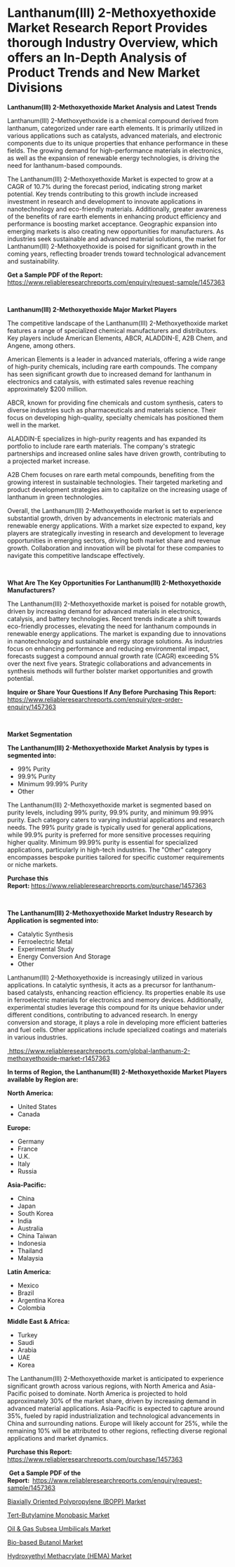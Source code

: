 <p><h1>Lanthanum(III) 2-Methoxyethoxide Market Research Report Provides thorough Industry Overview, which offers an In-Depth Analysis of Product Trends and New Market Divisions</h1></p><p><strong>Lanthanum(III) 2-Methoxyethoxide Market Analysis and Latest Trends</strong></p>
<p><p>Lanthanum(III) 2-Methoxyethoxide is a chemical compound derived from lanthanum, categorized under rare earth elements. It is primarily utilized in various applications such as catalysts, advanced materials, and electronic components due to its unique properties that enhance performance in these fields. The growing demand for high-performance materials in electronics, as well as the expansion of renewable energy technologies, is driving the need for lanthanum-based compounds.</p><p>The Lanthanum(III) 2-Methoxyethoxide Market is expected to grow at a CAGR of 10.7% during the forecast period, indicating strong market potential. Key trends contributing to this growth include increased investment in research and development to innovate applications in nanotechnology and eco-friendly materials. Additionally, greater awareness of the benefits of rare earth elements in enhancing product efficiency and performance is boosting market acceptance. Geographic expansion into emerging markets is also creating new opportunities for manufacturers. As industries seek sustainable and advanced material solutions, the market for Lanthanum(III) 2-Methoxyethoxide is poised for significant growth in the coming years, reflecting broader trends toward technological advancement and sustainability.</p></p>
<p><strong>Get a Sample PDF of the Report:&nbsp;</strong> <a href="https://www.reliableresearchreports.com/enquiry/request-sample/1457363?utm_campaign=10&utm_medium=2&utm_source=Github&utm_content=ia&utm_term=05022025&utm_id=lanthanumiii-2-methoxyethoxide">https://www.reliableresearchreports.com/enquiry/request-sample/1457363</a></p>
<p>&nbsp;</p>
<p><strong>Lanthanum(III) 2-Methoxyethoxide Major Market Players</strong></p>
<p><p>The competitive landscape of the Lanthanum(III) 2-Methoxyethoxide market features a range of specialized chemical manufacturers and distributors. Key players include American Elements, ABCR, ALADDIN-E, A2B Chem, and Angene, among others.</p><p>American Elements is a leader in advanced materials, offering a wide range of high-purity chemicals, including rare earth compounds. The company has seen significant growth due to increased demand for lanthanum in electronics and catalysis, with estimated sales revenue reaching approximately $200 million.</p><p>ABCR, known for providing fine chemicals and custom synthesis, caters to diverse industries such as pharmaceuticals and materials science. Their focus on developing high-quality, specialty chemicals has positioned them well in the market.</p><p>ALADDIN-E specializes in high-purity reagents and has expanded its portfolio to include rare earth materials. The company's strategic partnerships and increased online sales have driven growth, contributing to a projected market increase.</p><p>A2B Chem focuses on rare earth metal compounds, benefiting from the growing interest in sustainable technologies. Their targeted marketing and product development strategies aim to capitalize on the increasing usage of lanthanum in green technologies.</p><p>Overall, the Lanthanum(III) 2-Methoxyethoxide market is set to experience substantial growth, driven by advancements in electronic materials and renewable energy applications. With a market size expected to expand, key players are strategically investing in research and development to leverage opportunities in emerging sectors, driving both market share and revenue growth. Collaboration and innovation will be pivotal for these companies to navigate this competitive landscape effectively.</p></p>
<p>&nbsp;</p>
<p><strong>What Are The Key Opportunities For Lanthanum(III) 2-Methoxyethoxide Manufacturers?</strong></p>
<p><p>The Lanthanum(III) 2-Methoxyethoxide market is poised for notable growth, driven by increasing demand for advanced materials in electronics, catalysis, and battery technologies. Recent trends indicate a shift towards eco-friendly processes, elevating the need for lanthanum compounds in renewable energy applications. The market is expanding due to innovations in nanotechnology and sustainable energy storage solutions. As industries focus on enhancing performance and reducing environmental impact, forecasts suggest a compound annual growth rate (CAGR) exceeding 5% over the next five years. Strategic collaborations and advancements in synthesis methods will further bolster market opportunities and growth potential.</p></p>
<p><strong>Inquire or Share Your Questions If Any Before Purchasing This Report:</strong> <a href="https://www.reliableresearchreports.com/enquiry/pre-order-enquiry/1457363?utm_campaign=10&utm_medium=2&utm_source=Github&utm_content=ia&utm_term=05022025&utm_id=lanthanumiii-2-methoxyethoxide">https://www.reliableresearchreports.com/enquiry/pre-order-enquiry/1457363</a></p>
<p>&nbsp;</p>
<p><strong>Market Segmentation</strong></p>
<p><strong>The Lanthanum(III) 2-Methoxyethoxide Market Analysis by types is segmented into:</strong></p>
<p><ul><li>99% Purity</li><li>99.9% Purity</li><li>Minimum 99.99% Purity</li><li>Other</li></ul></p>
<p><p>The Lanthanum(III) 2-Methoxyethoxide market is segmented based on purity levels, including 99% purity, 99.9% purity, and minimum 99.99% purity. Each category caters to varying industrial applications and research needs. The 99% purity grade is typically used for general applications, while 99.9% purity is preferred for more sensitive processes requiring higher quality. Minimum 99.99% purity is essential for specialized applications, particularly in high-tech industries. The "Other" category encompasses bespoke purities tailored for specific customer requirements or niche markets.</p></p>
<p><strong>Purchase this Report:&nbsp;</strong><a href="https://www.reliableresearchreports.com/purchase/1457363?utm_campaign=10&utm_medium=2&utm_source=Github&utm_content=ia&utm_term=05022025&utm_id=lanthanumiii-2-methoxyethoxide">https://www.reliableresearchreports.com/purchase/1457363</a></p>
<p>&nbsp;</p>
<p><strong>The Lanthanum(III) 2-Methoxyethoxide Market Industry Research by Application is segmented into:</strong></p>
<p><ul><li>Catalytic Synthesis</li><li>Ferroelectric Metal</li><li>Experimental Study</li><li>Energy Conversion And Storage</li><li>Other</li></ul></p>
<p><p>Lanthanum(III) 2-Methoxyethoxide is increasingly utilized in various applications. In catalytic synthesis, it acts as a precursor for lanthanum-based catalysts, enhancing reaction efficiency. Its properties enable its use in ferroelectric materials for electronics and memory devices. Additionally, experimental studies leverage this compound for its unique behavior under different conditions, contributing to advanced research. In energy conversion and storage, it plays a role in developing more efficient batteries and fuel cells. Other applications include specialized coatings and materials in various industries.</p></p>
<p><a href="https://www.reliableresearchreports.com/global-lanthanum-2-methoxyethoxide-market-r1457363?utm_campaign=10&utm_medium=2&utm_source=Github&utm_content=ia&utm_term=05022025&utm_id=lanthanumiii-2-methoxyethoxide">&nbsp;https://www.reliableresearchreports.com/global-lanthanum-2-methoxyethoxide-market-r1457363</a></p>
<p><strong>In terms of Region, the Lanthanum(III) 2-Methoxyethoxide Market Players available by Region are:</strong></p>
<p>
    <p> <strong> North America: </strong>
        <ul>
            <li>United States</li>
            <li>Canada</li>
        </ul>
        </p> 
    <p> <strong> Europe: </strong>
        <ul>
            <li>Germany</li>
            <li>France</li>
            <li>U.K.</li>
            <li>Italy</li>
            <li>Russia</li>
        </ul>
        </p> 
    <p> <strong> Asia-Pacific: </strong>
        <ul>
            <li>China</li>
            <li>Japan</li>
            <li>South Korea</li>
            <li>India</li>
            <li>Australia</li>
            <li>China Taiwan</li>
            <li>Indonesia</li>
            <li>Thailand</li>
            <li>Malaysia</li>
        </ul>
        </p> 
    <p> <strong> Latin America: </strong>
        <ul>
            <li>Mexico</li>
            <li>Brazil</li>
            <li>Argentina Korea</li>
            <li>Colombia</li>
        </ul>
        </p> 
    <p> <strong> Middle East & Africa: </strong>
        <ul>
            <li>Turkey</li>
            <li>Saudi</li>
            <li>Arabia</li>
            <li>UAE</li>
            <li>Korea</li>
        </ul>
    </p>
    </p>
<p><p>The Lanthanum(III) 2-Methoxyethoxide market is anticipated to experience significant growth across various regions, with North America and Asia-Pacific poised to dominate. North America is projected to hold approximately 30% of the market share, driven by increasing demand in advanced material applications. Asia-Pacific is expected to capture around 35%, fueled by rapid industrialization and technological advancements in China and surrounding nations. Europe will likely account for 25%, while the remaining 10% will be attributed to other regions, reflecting diverse regional applications and market dynamics.</p></p>
<p><strong>Purchase this Report: </strong><a href="https://www.reliableresearchreports.com/purchase/1457363?utm_campaign=10&utm_medium=2&utm_source=Github&utm_content=ia&utm_term=05022025&utm_id=lanthanumiii-2-methoxyethoxide">https://www.reliableresearchreports.com/purchase/1457363</a></p>
<p>&nbsp;<strong>Get a Sample PDF of the Report:&nbsp;&nbsp;</strong><a href="https://www.reliableresearchreports.com/enquiry/request-sample/1457363?utm_campaign=10&utm_medium=2&utm_source=Github&utm_content=ia&utm_term=05022025&utm_id=lanthanumiii-2-methoxyethoxide">https://www.reliableresearchreports.com/enquiry/request-sample/1457363</a></p>
<p><strong></strong></p>
<p><p><a href="https://github.com/waverlyam689/Market-Research-Report-List-1/blob/main/biaxially-oriented-polypropylene-bopp-market.md?utm_campaign=10&utm_medium=2&utm_source=Github&utm_content=ia&utm_term=05022025&utm_id=lanthanumiii-2-methoxyethoxide">Biaxially Oriented Polypropylene (BOPP) Market</a></p><p><a href="https://github.com/barnickclara79/Market-Research-Report-List-1/blob/main/tert-butylamine-monobasic-market.md?utm_campaign=10&utm_medium=2&utm_source=Github&utm_content=ia&utm_term=05022025&utm_id=lanthanumiii-2-methoxyethoxide">Tert-Butylamine Monobasic Market</a></p><p><a href="https://github.com/domoniqueluoma76/Market-Research-Report-List-1/blob/main/oil-gas-subsea-umbilicals-market.md?utm_campaign=10&utm_medium=2&utm_source=Github&utm_content=ia&utm_term=05022025&utm_id=lanthanumiii-2-methoxyethoxide">Oil & Gas Subsea Umbilicals Market</a></p><p><a href="https://github.com/tselahiara/Market-Research-Report-List-1/blob/main/bio-based-butanol-market.md?utm_campaign=10&utm_medium=2&utm_source=Github&utm_content=ia&utm_term=05022025&utm_id=lanthanumiii-2-methoxyethoxide">Bio-based Butanol Market</a></p><p><a href="https://github.com/leopardmicheal7019/Market-Research-Report-List-1/blob/main/hydroxyethyl-methacrylate-hema-market.md?utm_campaign=10&utm_medium=2&utm_source=Github&utm_content=ia&utm_term=05022025&utm_id=lanthanumiii-2-methoxyethoxide">Hydroxyethyl Methacrylate (HEMA) Market</a></p></p>